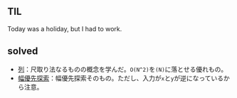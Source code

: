 ## TIL

Today was a holiday, but I had to work.

## solved

* [列](https://atcoder.jp/contests/abc032/tasks/abc032_c)：尺取り法なるものの概念を学んだ。`O(N^2)`を`(N)`に落とせる優れもの。
* [幅優先探索](https://atcoder.jp/contests/abc007/tasks/abc007_3)：幅優先探索そのもの。ただし、入力が`x`と`y`が逆になっているから注意。